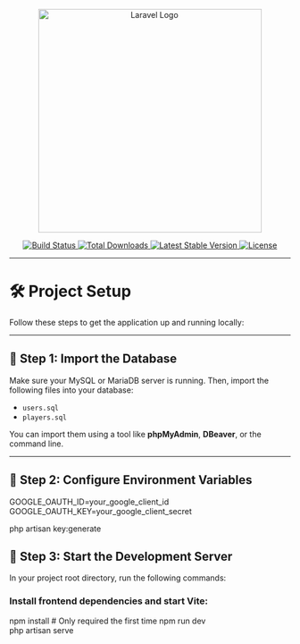 <p align="center">
  <a href="https://laravel.com" target="_blank">
    <img src="https://raw.githubusercontent.com/laravel/art/master/logo-lockup/5%20SVG/2%20CMYK/1%20Full%20Color/laravel-logolockup-cmyk-red.svg" width="400" alt="Laravel Logo">
  </a>
</p>

<p align="center">
  <a href="https://github.com/laravel/framework/actions">
    <img src="https://github.com/laravel/framework/workflows/tests/badge.svg" alt="Build Status">
  </a>
  <a href="https://packagist.org/packages/laravel/framework">
    <img src="https://img.shields.io/packagist/dt/laravel/framework" alt="Total Downloads">
  </a>
  <a href="https://packagist.org/packages/laravel/framework">
    <img src="https://img.shields.io/packagist/v/laravel/framework" alt="Latest Stable Version">
  </a>
  <a href="https://packagist.org/packages/laravel/framework">
    <img src="https://img.shields.io/packagist/l/laravel/framework" alt="License">
  </a>
</p>

---

# 🛠️ Project Setup

Follow these steps to get the application up and running locally:

---

## 📂 Step 1: Import the Database

Make sure your MySQL or MariaDB server is running. Then, import the following files into your database:

- `users.sql`
- `players.sql`

You can import them using a tool like **phpMyAdmin**, **DBeaver**, or the command line.

---

## 🔐 Step 2: Configure Environment Variables

GOOGLE_OAUTH_ID=your_google_client_id
GOOGLE_OAUTH_KEY=your_google_client_secret

php artisan key:generate

## 🚀 Step 3: Start the Development Server

In your project root directory, run the following commands:

### Install frontend dependencies and start Vite:

npm install       # Only required the first time
npm run dev       
php artisan serve





